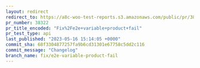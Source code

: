```yaml
---
layout: redirect
redirect_to: https://a8c-woo-test-reports.s3.amazonaws.com/public/pr/38322/api/index.html
pr_number: 38322
pr_title_encoded: "Fix%2Fe2e+variable+product+fail"
pr_test_type: api
last_published: "2023-05-16 15:14:05 +0000"
commit_sha: 68f3304877257fa9b6cd31301e67758c5dd2c116
commit_message: "Changelog"
branch_name: fix/e2e-variable-product-fail
---
```

